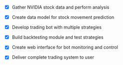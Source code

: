 - [x] Gather NVIDIA stock data and perform analysis
- [x] Create data model for stock movement prediction
- [x] Develop trading bot with multiple strategies
- [x] Build backtesting module and test strategies
- [x] Create web interface for bot monitoring and control
- [x] Deliver complete trading system to user

